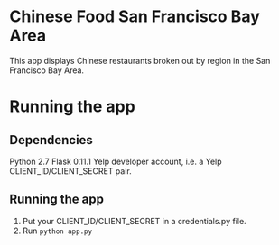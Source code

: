 # Chinese Food San Francisco Bay Area
This app displays Chinese restaurants broken out by region in the San Francisco Bay Area.

# Running the app

## Dependencies
Python 2.7
Flask 0.11.1
Yelp developer account, i.e. a Yelp CLIENT_ID/CLIENT_SECRET pair.

## Running the app

1. Put your CLIENT_ID/CLIENT_SECRET in a credentials.py file.
2. Run `python app.py`

